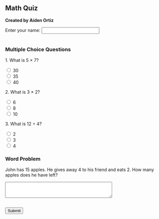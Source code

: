 <!-- Start of Math Quiz Form -->
<!DOCTYPE html>
<html lang="en">
<head>
    <meta charset="UTF-8">
    <meta name="viewport" content="width=device-width, initial-scale=1.0">
    <title>Math Quiz - Aiden Ortiz</title>
</head>
<body>
    <h2>Math Quiz</h2>
    <p><strong>Created by Aiden Ortiz</strong></p>
    
   <form action="#" method="post">
        <label for="username">Enter your name:</label>
        <input type="text" id="username" name="username" required>
        <br><br>
        
  <h3>Multiple Choice Questions</h3>
        
  <p>1. What is 5 &times; 7?</p>
        <input type="radio" id="q1a" name="q1" value="30"> <label for="q1a">30</label><br>
        <input type="radio" id="q1b" name="q1" value="35"> <label for="q1b">35</label><br>
        <input type="radio" id="q1c" name="q1" value="40"> <label for="q1c">40</label><br>
        
  <p>2. What is 3 &times; 2?</p>
        <input type="radio" id="q2a" name="q2" value="6"> <label for="q2a">6</label><br>
        <input type="radio" id="q2b" name="q2" value="8"> <label for="q2b">8</label><br>
        <input type="radio" id="q2c" name="q2" value="10"> <label for="q2c">10</label><br>
        
  <p>3. What is 12 &divide; 4?</p>
        <input type="radio" id="q3a" name="q3" value="2"> <label for="q3a">2</label><br>
        <input type="radio" id="q3b" name="q3" value="3"> <label for="q3b">3</label><br>
        <input type="radio" id="q3c" name="q3" value="4"> <label for="q3c">4</label><br>
        
<h3>Word Problem</h3>
        <p>John has 15 apples. He gives away 4 to his friend and eats 2. How many apples does he have left?</p>
        <textarea id="wordProblem" name="wordProblem" rows="3" cols="40"></textarea>
        <br><br>
        
 <button type="submit">Submit</button>
    </form>
</body>
</html>
<!-- End of Math Quiz Form -->


